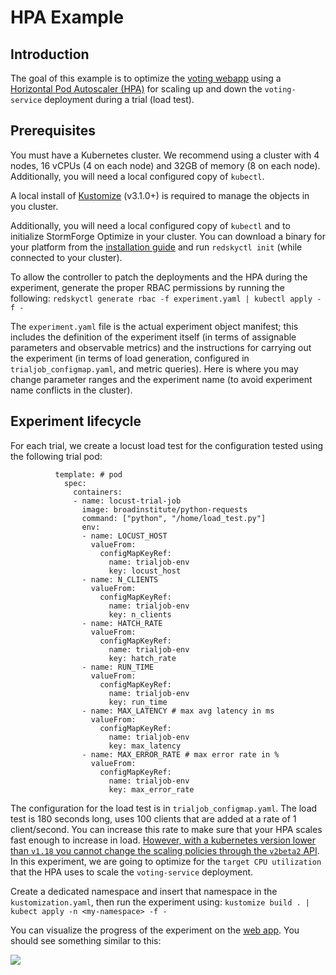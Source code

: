 # HPA Example

## Introduction

The goal of this example is to optimize the [voting webapp](https://github.com/thestormforge/examples/tree/master/voting-webapp) using a [Horizontal Pod Autoscaler (HPA)](https://kubernetes.io/docs/tasks/run-application/horizontal-pod-autoscale/) for scaling up and down the `voting-service` deployment during a trial (load test).

## Prerequisites

You must have a Kubernetes cluster. We recommend using a cluster with 4 nodes, 16 vCPUs (4 on each node) and 32GB of memory (8 on each node). Additionally, you will need a local configured copy of `kubectl`.

A local install of [Kustomize](https://github.com/kubernetes-sigs/kustomize/releases) (v3.1.0+) is required to manage the objects in you cluster.

Additionally, you will need a local configured copy of `kubectl` and to initialize StormForge Optimize in your cluster. You can download a binary for your platform from the [installation guide](https://docs.stormforge.io/getting-started/install/) and run `redskyctl init` (while connected to your cluster).

To allow the controller to patch the deployments and the HPA during the experiment, generate the proper RBAC permissions by running the following:
`redskyctl generate rbac -f experiment.yaml | kubectl apply -f -`

The `experiment.yaml` file is the actual experiment object manifest; this includes the definition of the experiment itself (in terms of assignable parameters and observable metrics) and the instructions for carrying out the experiment (in terms of load generation, configured in `trialjob_configmap.yaml`, and metric queries). Here is where you may change parameter ranges and the experiment name (to avoid experiment name conflicts in the cluster).

## Experiment lifecycle

For each trial, we create a locust load test for the configuration tested using the following trial pod:

```
          template: # pod
            spec:
              containers:
              - name: locust-trial-job
                image: broadinstitute/python-requests
                command: ["python", "/home/load_test.py"]
                env:
                - name: LOCUST_HOST
                  valueFrom:
                    configMapKeyRef:
                      name: trialjob-env
                      key: locust_host
                - name: N_CLIENTS
                  valueFrom:
                    configMapKeyRef:
                      name: trialjob-env
                      key: n_clients
                - name: HATCH_RATE
                  valueFrom:
                    configMapKeyRef:
                      name: trialjob-env
                      key: hatch_rate
                - name: RUN_TIME
                  valueFrom:
                    configMapKeyRef:
                      name: trialjob-env
                      key: run_time
                - name: MAX_LATENCY # max avg latency in ms
                  valueFrom:
                    configMapKeyRef:
                      name: trialjob-env
                      key: max_latency
                - name: MAX_ERROR_RATE # max error rate in %
                  valueFrom:
                    configMapKeyRef:
                      name: trialjob-env
                      key: max_error_rate
```

The configuration for the load test is in `trialjob_configmap.yaml`. The load test is 180 seconds long, uses 100 clients that are added at a rate of 1 client/second. You can increase this rate to make sure that your HPA scales fast enough to increase in load.
[However, with a kubernetes version lower than `v1.18` you cannot change the scaling policies through the `v2beta2` API](https://kubernetes.io/docs/tasks/run-application/horizontal-pod-autoscale/). In this experiment, we are going to optimize for the `target CPU utilization` that the HPA uses to scale the `voting-service`  deployment.

Create a dedicated namespace and insert that namespace in the `kustomization.yaml`, then run the experiment using:
`kustomize build . | kubect apply -n <my-namespace> -f -`

You can visualize the progress of the experiment on the [web app](https://app.stormforge.io/). You should see something similar to this:

![](hpa-results.png)
